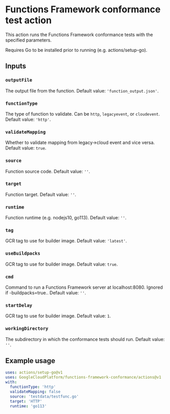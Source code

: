 # Functions Framework conformance test action

This action runs the Functions Framework conformance tests with the specified
parameters.

Requires Go to be installed prior to running (e.g. actions/setup-go).

## Inputs

<!--BEGIN GENERATED DOCS-->

### `outputFile`

The output file from the function. Default value: `'function_output.json'`.


### `functionType`

The type of function to validate. Can be `http`, `legacyevent`, or `cloudevent`. Default value: `'http'`.


### `validateMapping`

Whether to validate mapping from legacy->cloud event and vice versa. Default value: `true`.


### `source`

Function source code. Default value: `''`.


### `target`

Function target. Default value: `''`.


### `runtime`

Function runtime (e.g. nodejs10, go113). Default value: `''`.


### `tag`

GCR tag to use for builder image. Default value: `'latest'`.


### `useBuildpacks`

GCR tag to use for builder image. Default value: `true`.


### `cmd`

Command to run a Functions Framework server at localhost:8080. Ignored if -buildpacks=true.. Default value: `''`.


### `startDelay`

GCR tag to use for builder image. Default value: `1`.


### `workingDirectory`

The subdirectory in which the conformance tests should run. Default value: `''`.

<!--END GENERATED DOCS-->

## Example usage

```yaml
uses: actions/setup-go@v1
uses: GoogleCloudPlatform/functions-framework-conformance/actions@v1
with:
  functionType: 'http'
  validateMapping: false
  source: 'testdata/testfunc.go'
  target: 'HTTP'
  runtime: 'go113'
```
